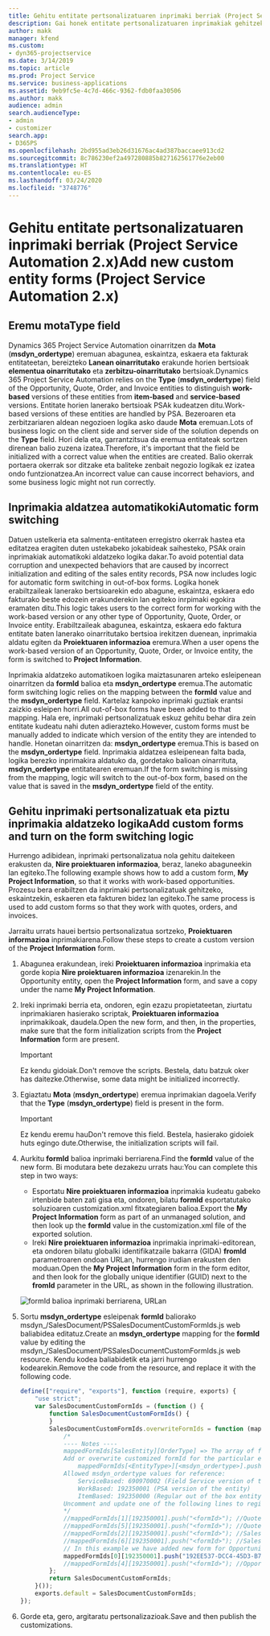 ```yaml
---
title: Gehitu entitate pertsonalizatuaren inprimaki berriak (Project Service Automation 2.x)
description: Gai honek entitate pertsonalizatuaren inprimakiak gehitzeko informazioa eskaintzen du, aukerak, eskaintzak, eskaerak edo fakturak sartzeko Dynamics 365 Project Service Automation 2.x-n
author: makk
manager: kfend
ms.custom:
- dyn365-projectservice
ms.date: 3/14/2019
ms.topic: article
ms.prod: Project Service
ms.service: business-applications
ms.assetid: 9eb9fc5e-4c7d-466c-9362-fdb0faa30506
ms.author: makk
audience: admin
search.audienceType:
- admin
- customizer
search.app:
- D365PS
ms.openlocfilehash: 2bd955ad3eb26d31676ac4ad387baccaee913cd2
ms.sourcegitcommit: 8c786230ef2a497280885b827162561776e2eb00
ms.translationtype: HT
ms.contentlocale: eu-ES
ms.lasthandoff: 03/24/2020
ms.locfileid: "3748776"
---
```

# <a name="add-new-custom-entity-forms-project-service-automation-2x"></a><span data-ttu-id="0e743-103">Gehitu entitate pertsonalizatuaren inprimaki berriak (Project Service Automation 2.x)</span><span class="sxs-lookup"><span data-stu-id="0e743-103">Add new custom entity forms (Project Service Automation 2.x)</span></span>

## <a name="type-field"></a><span data-ttu-id="0e743-104">Eremu mota</span><span class="sxs-lookup"><span data-stu-id="0e743-104">Type field</span></span> 

<span data-ttu-id="0e743-105">Dynamics 365 Project Service Automation oinarritzen da **Mota** (**msdyn\_ordertype**) eremuan abagunea, eskaintza, eskaera eta fakturak entitateetan, bereizteko **Lanean oinarritutako** erakunde horien bertsioak **elementua oinarritutako** eta **zerbitzu-oinarritutako** bertsioak.</span><span class="sxs-lookup"><span data-stu-id="0e743-105">Dynamics 365 Project Service Automation relies on the **Type** (**msdyn\_ordertype**) field of the Opportunity, Quote, Order, and Invoice entities to distinguish **work-based** versions of these entities from **item-based** and **service-based** versions.</span></span> <span data-ttu-id="0e743-106">Entitate horien lanerako bertsioak PSAk kudeatzen ditu.</span><span class="sxs-lookup"><span data-stu-id="0e743-106">Work-based versions of these entities are handled by PSA.</span></span> <span data-ttu-id="0e743-107">Bezeroaren eta zerbitzariaren aldean negozioen logika asko daude **Mota** eremuan.</span><span class="sxs-lookup"><span data-stu-id="0e743-107">Lots of business logic on the client side and server side of the solution depends on the **Type** field.</span></span> <span data-ttu-id="0e743-108">Hori dela eta, garrantzitsua da eremua entitateak sortzen direnean balio zuzena izatea.</span><span class="sxs-lookup"><span data-stu-id="0e743-108">Therefore, it's important that the field be initialized with a correct value when the entities are created.</span></span> <span data-ttu-id="0e743-109">Balio okerrak portaera okerrak sor ditzake eta baliteke zenbait negozio logikak ez izatea ondo funtzionatzea.</span><span class="sxs-lookup"><span data-stu-id="0e743-109">An incorrect value can cause incorrect behaviors, and some business logic might not run correctly.</span></span>

## <a name="automatic-form-switching"></a><span data-ttu-id="0e743-110">Inprimakia aldatzea automatikoki</span><span class="sxs-lookup"><span data-stu-id="0e743-110">Automatic form switching</span></span>

<span data-ttu-id="0e743-111">Datuen ustelkeria eta salmenta-entitateen erregistro okerrak hastea eta editatzea eragiten duten ustekabeko jokabideak saihesteko, PSAk orain inprimakiak automatikoki aldatzeko logika dakar.</span><span class="sxs-lookup"><span data-stu-id="0e743-111">To avoid potential data corruption and unexpected behaviors that are caused by incorrect initialization and editing of the sales entity records, PSA now includes logic for automatic form switching in out-of-box forms.</span></span> <span data-ttu-id="0e743-112">Logika honek erabiltzaileak lanerako bertsioarekin edo abagune, eskaintza, eskaera edo fakturako beste edozein erakunderekin lan egiteko inrpimaki egokira eramaten ditu.</span><span class="sxs-lookup"><span data-stu-id="0e743-112">This logic takes users to the correct form for working with the work-based version or any other type of Opportunity, Quote, Order, or Invoice entity.</span></span> <span data-ttu-id="0e743-113">Erabiltzaileak abagunea, eskaintza, eskaera edo faktura entitate baten lanerako oinarritutako bertsioa irekitzen duenean, inprimakia aldatu egiten da **Proiektuaren informazioa** eremura.</span><span class="sxs-lookup"><span data-stu-id="0e743-113">When a user opens the work-based version of an Opportunity, Quote, Order, or Invoice entity, the form is switched to **Project Information**.</span></span>

<span data-ttu-id="0e743-114">Inprimakia aldatzeko automatikoen logika maiztasunaren arteko esleipenean oinarritzen da **formId** balioa eta **msdyn\_ordertype** eremua.</span><span class="sxs-lookup"><span data-stu-id="0e743-114">The automatic form switching logic relies on the mapping between the **formId** value and the **msdyn\_ordertype** field.</span></span> <span data-ttu-id="0e743-115">Kartelaz kanpoko inprimaki guztiak erantsi zaizkio esleipen horri.</span><span class="sxs-lookup"><span data-stu-id="0e743-115">All out-of-box forms have been added to that mapping.</span></span> <span data-ttu-id="0e743-116">Hala ere, inprimaki pertsonalizatuak eskuz gehitu behar dira zein entitate kudeatu nahi duten adierazteko.</span><span class="sxs-lookup"><span data-stu-id="0e743-116">However, custom forms must be manually added to indicate which version of the entity they are intended to handle.</span></span> <span data-ttu-id="0e743-117">Honetan oinarritzen da: **msdyn\_ordertype** eremua.</span><span class="sxs-lookup"><span data-stu-id="0e743-117">This is based on the **msdyn\_ordertype** field.</span></span> <span data-ttu-id="0e743-118">Inprimakia aldatzea esleipenean falta bada, logika berezko inprimakira aldatuko da, gordetako balioan oinarrituta, **msdyn\_ordertype** entitatearen eremuan.</span><span class="sxs-lookup"><span data-stu-id="0e743-118">If the form switching is missing from the mapping, logic will switch to the out-of-box form, based on the value that is saved in the **msdyn\_ordertype** field of the entity.</span></span>

## <a name="add-custom-forms-and-turn-on-the-form-switching-logic"></a><span data-ttu-id="0e743-119">Gehitu inprimaki pertsonalizatuak eta piztu inprimakia aldatzeko logika</span><span class="sxs-lookup"><span data-stu-id="0e743-119">Add custom forms and turn on the form switching logic</span></span>

<span data-ttu-id="0e743-120">Hurrengo adibidean, inprimaki pertsonalizatua nola gehitu daitekeen erakusten da, **Nire proiektuaren informazioa**, beraz, laneko abaguneekin lan egiteko.</span><span class="sxs-lookup"><span data-stu-id="0e743-120">The following example shows how to add a custom form, **My Project Information**, so that it works with work-based opportunities.</span></span> <span data-ttu-id="0e743-121">Prozesu bera erabiltzen da inprimaki pertsonalizatuak gehitzeko, eskaintzekin, eskaeren eta fakturen bidez lan egiteko.</span><span class="sxs-lookup"><span data-stu-id="0e743-121">The same process is used to add custom forms so that they work with quotes, orders, and invoices.</span></span>

<span data-ttu-id="0e743-122">Jarraitu urrats hauei bertsio pertsonalizatua sortzeko, **Proiektuaren informazioa** inprimakiarena.</span><span class="sxs-lookup"><span data-stu-id="0e743-122">Follow these steps to create a custom version of the **Project Information** form.</span></span>

1. <span data-ttu-id="0e743-123">Abagunea erakundean, ireki **Proiektuaren informazioa** inprimakia eta gorde kopia **Nire proiektuaren informazioa** izenarekin.</span><span class="sxs-lookup"><span data-stu-id="0e743-123">In the Opportunity entity, open the **Project Information** form, and save a copy under the name **My Project Information**.</span></span>
2. <span data-ttu-id="0e743-124">Ireki inprimaki berria eta, ondoren, egin ezazu propietateetan, ziurtatu inprimakiaren hasierako scriptak, **Proiektuaren informazioa** inprimakikoak, daudela.</span><span class="sxs-lookup"><span data-stu-id="0e743-124">Open the new form, and then, in the properties, make sure that the form initialization scripts from the **Project Information** form are present.</span></span> 

    > [!IMPORTANT]
    > <span data-ttu-id="0e743-125">Ez kendu gidoiak.</span><span class="sxs-lookup"><span data-stu-id="0e743-125">Don't remove the scripts.</span></span> <span data-ttu-id="0e743-126">Bestela, datu batzuk oker has daitezke.</span><span class="sxs-lookup"><span data-stu-id="0e743-126">Otherwise, some data might be initialized incorrectly.</span></span>

3. <span data-ttu-id="0e743-127">Egiaztatu **Mota** (**msdyn\_ordertype**) eremua inprimakian dagoela.</span><span class="sxs-lookup"><span data-stu-id="0e743-127">Verify that the **Type** (**msdyn\_ordertype**) field is present in the form.</span></span> 

    > [!IMPORTANT]
    > <span data-ttu-id="0e743-128">Ez kendu eremu hau</span><span class="sxs-lookup"><span data-stu-id="0e743-128">Don't remove this field.</span></span> <span data-ttu-id="0e743-129">Bestela, hasierako gidoiek huts egingo dute.</span><span class="sxs-lookup"><span data-stu-id="0e743-129">Otherwise, the initialization scripts will fail.</span></span>

4. <span data-ttu-id="0e743-130">Aurkitu **formId** balioa inprimaki berriarena.</span><span class="sxs-lookup"><span data-stu-id="0e743-130">Find the **formId** value of the new form.</span></span> <span data-ttu-id="0e743-131">Bi modutara bete dezakezu urrats hau:</span><span class="sxs-lookup"><span data-stu-id="0e743-131">You can complete this step in two ways:</span></span>

    - <span data-ttu-id="0e743-132">Esportatu **Nire proiektuaren informazioa** inprimakia kudeatu gabeko irtenbide baten zati gisa eta, ondoren, bilatu **formId** esportatutako soluzioaren customization.xml fitxategiaren balioa.</span><span class="sxs-lookup"><span data-stu-id="0e743-132">Export the **My Project Information** form as part of an unmanaged solution, and then look up the **formId** value in the customization.xml file of the exported solution.</span></span>
    - <span data-ttu-id="0e743-133">Ireki **Nire proiektuaren informazioa** inprimakia inprimaki-editorean, eta ondoren bilatu globalki identifikatzaile bakarra (GIDA) **fromId** parametroaren ondoan URLan, hurrengo irudian erakusten den moduan.</span><span class="sxs-lookup"><span data-stu-id="0e743-133">Open the **My Project Information** form in the form editor, and then look for the globally unique identifier (GUID) next to the **fromId** parameter in the URL, as shown in the following illustration.</span></span>

    ![formId balioa inprimaki berriarena, URLan](media/how-to-add-custom-forms-in-v2.0.png)

5. <span data-ttu-id="0e743-135">Sortu **msdyn\_ordertype** esleipenak **formId** baliorako msdyn\_/SalesDocument/PSSalesDocumentCustomFormIds.js web baliabidea editatuz.</span><span class="sxs-lookup"><span data-stu-id="0e743-135">Create an **msdyn\_ordertype** mapping for the **formId** value by editing the msdyn\_/SalesDocument/PSSalesDocumentCustomFormIds.js web resource.</span></span> <span data-ttu-id="0e743-136">Kendu kodea baliabidetik eta jarri hurrengo kodearekin.</span><span class="sxs-lookup"><span data-stu-id="0e743-136">Remove the code from the resource, and replace it with the following code.</span></span>

    ```javascript
    define(["require", "exports"], function (require, exports) {
        "use strict";
        var SalesDocumentCustomFormIds = (function () {
            function SalesDocumentCustomFormIds() {
            }
            SalesDocumentCustomFormIds.overwriteFormIds = function (mappedFormIds) {
                /*
                ---- Notes ----
                mappedFormIds[SalesEntity][OrderType] => The array of forms IDs that support particular entity and order type
                Add or overwrite customized formId for the particular entity and order type by calling:
                    mappedFormIds[<EntityType>][<msdyn_ordertype>].push("<formId>");
                Allowed msdyn_ordertype values for reference:
                    ServiceBased: 690970002 (Field Service version of the entity)
                    WorkBased: 192350001 (PSA version of the entity)
                    ItemBased: 192350000 (Regular out of the box entity)
                Uncomment and update one of the following lines to register custom PSA form for required entity:
                */      
                //mappedFormIds[1][192350001].push("<formId>"); //Quote
                //mappedFormIds[5][192350001].push("<formId>"); //Quote Line
                //mappedFormIds[2][192350001].push("<formId>"); //Sales Order
                //mappedFormIds[6][192350001].push("<formId>"); //Sales Order Line
                // In this example we have added new form for Opportunity
                mappedFormIds[0][192350001].push("192EE537-DCC4-45D3-B7AF-EA694B9113D2"); //Opportunity
                //mappedFormIds[4][192350001].push("<formId>"); //Opportunity Line
            };
            return SalesDocumentCustomFormIds;
        }());
        exports.default = SalesDocumentCustomFormIds;
    });
    ```

6. <span data-ttu-id="0e743-137">Gorde eta, gero, argitaratu pertsonalizazioak.</span><span class="sxs-lookup"><span data-stu-id="0e743-137">Save and then publish the customizations.</span></span>
